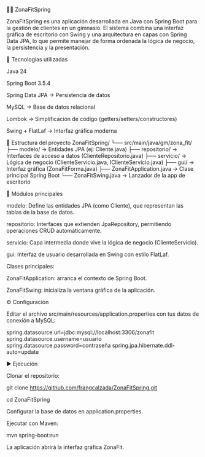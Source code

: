 🏋️‍♂️ ZonaFitSpring

ZonaFitSpring es una aplicación desarrollada en Java con Spring Boot para la gestión de clientes en un gimnasio.
El sistema combina una interfaz gráfica de escritorio con Swing y una arquitectura en capas con Spring Data JPA, lo que permite manejar de forma ordenada la lógica de negocio, la persistencia y la presentación.

🚀 Tecnologías utilizadas

Java 24

Spring Boot 3.5.4

Spring Data JPA → Persistencia de datos

MySQL → Base de datos relacional

Lombok → Simplificación de código (getters/setters/constructores)

Swing + FlatLaf → Interfaz gráfica moderna


📂 Estructura del proyecto
ZonaFitSpring/
 └── src/main/java/gm/zona_fit/
     ├── modelo/            → Entidades JPA (ej: Cliente.java)
     ├── repositorio/       → Interfaces de acceso a datos (ClienteRepositorio.java)
     ├── servicio/          → Lógica de negocio (ClienteServicio.java, IClienteServicio.java)
     ├── gui/               → Interfaz gráfica (ZonaFitForma.java)
     ├── ZonaFitApplication.java → Clase principal Spring Boot
     └── ZonaFitSwing.java       → Lanzador de la app de escritorio

🔹 Módulos principales

modelo: Define las entidades JPA (como Cliente), que representan las tablas de la base de datos.

repositorio: Interfaces que extienden JpaRepository, permitiendo operaciones CRUD automáticamente.

servicio: Capa intermedia donde vive la lógica de negocio (ClienteServicio).

gui: Interfaz de usuario desarrollada en Swing con estilo FlatLaf.

Clases principales:

ZonaFitApplication: arranca el contexto de Spring Boot.

ZonaFitSwing: inicializa la ventana gráfica de la aplicación.

⚙️ Configuración

Editar el archivo src/main/resources/application.properties con tus datos de conexión a MySQL:

spring.datasource.url=jdbc:mysql://localhost:3306/zonafit
spring.datasource.username=usuario
spring.datasource.password=contraseña
spring.jpa.hibernate.ddl-auto=update

▶️ Ejecución

Clonar el repositorio:

git clone https://github.com/frangcalzada/ZonaFitSpring.git

cd ZonaFitSpring


Configurar la base de datos en application.properties.

Ejecutar con Maven:

mvn spring-boot:run


La aplicación abrirá la interfaz gráfica ZonaFit.

